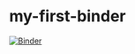 # my-first-binder
[![Binder](https://mybinder.org/badge_logo.svg)](https://mybinder.org/v2/gh/sabna/my-first-binder/HEAD)

